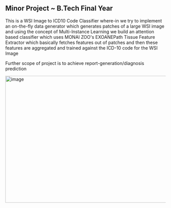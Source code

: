 ## Minor Project ~ B.Tech Final Year

This is a WSI Image to ICD10 Code Classifier where-in we try to implement an on-the-fly data generator which generates patches of a large WSI image and using the concept of Multi-Instance Learning we build an attention based classifier which uses MONAI ZOO's EXOANEPath Tissue Feature Extractor which basically fetches features out of patches and then these features are aggregated and trained against the ICD-10 code for the WSI Image

Further scope of project is to achieve report-generation/diagnosis prediction

<img width="1520" height="397" alt="image" src="https://github.com/user-attachments/assets/c51dc61b-2df7-43f4-bd54-15fdbb630bc3" />
